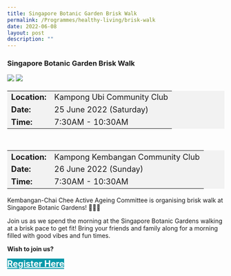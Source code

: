 ```yaml
---
title: Singapore Botanic Garden Brisk Walk
permalink: /Programmes/healthy-living/brisk-walk
date: 2022-06-08
layout: post
description: ""
---
```

### Singapore Botanic Garden Brisk Walk ###

![](/images/Programmes%20(June%202022)/KUCC%20Briskwalk%20(1).png) ![](/images/Programmes%20(June%202022)/KKCC%20Briskwalk%20(1).png)

<table  style="font-size:130%; background-color:#f2f2f2">
	<tbody>
		<tr>
			 <td><b>Location:</b></td><td>Kampong  Ubi Community Club </td>
		</tr>
		<tr>
		 <td><b>Date:</b> </td><td>25 June 2022 (Saturday)</td>
		</tr>
		<tr>
			<td> <b>Time:</b> </td><td> 7:30AM - 10:30AM</td>
		</tr>
	</tbody>
</table>

<table align="right"> <table  style="font-size:130%; background-color:#f2f2f2">
	<tbody>
		<tr>
			 <td><b>Location:</b></td><td>Kampong Kembangan Community Club</td>
		</tr>
		<tr>
		 <td><b>Date:</b> </td><td>26 June 2022 (Sunday)</td>
		</tr>
		<tr>
			<td> <b>Time:</b> </td><td> 7:30AM - 10:30AM</td>
		</tr>
	</tbody>
</table>

Kembangan-Chai Chee Active Ageing Committee is organising brisk walk at Singapore Botanic Gardens! 🌸🌺🌼

Join us as we spend the morning at the Singapore Botanic Gardens walking at a brisk pace to get fit! Bring your friends and family along for a
morning filled with good vibes and fun times.
<br>

<b>	Wish to join us?</b>
<div>
	<a href="http://www.go.gov.sg/Kkccfamilyfunwalk " style="font-size:20px; width:35%; height:60px; background-color:#0899AA; color:white" class="bp-button"><b>Register Here</b></a>
</div>
